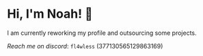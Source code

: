 # Hi, I'm Noah! 👋

I am currently reworking my profile and outsourcing some projects.

*Reach me on discord*: `fl4wless` (377130565129863169)
